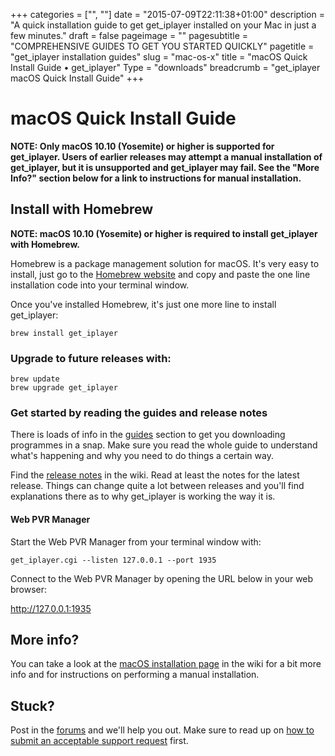 +++
categories = ["", ""]
date = "2015-07-09T22:11:38+01:00"
description = "A quick installation guide to get get_iplayer installed on your Mac in just a few minutes."
draft = false
pageimage = ""
pagesubtitle = "COMPREHENSIVE GUIDES TO GET YOU STARTED QUICKLY"
pagetitle = "get_iplayer installation guides"
slug = "mac-os-x"
title = "macOS Quick Install Guide • get_iplayer"
Type = "downloads"
breadcrumb = "get_iplayer macOS Quick Install Guide"
+++

# macOS Quick Install Guide

**NOTE: Only macOS 10.10 (Yosemite) or higher is supported for get_iplayer. Users of earlier releases may attempt a manual installation of get_iplayer, but it is unsupported and get_iplayer may fail. See the "More Info?" section below for a link to instructions for manual installation.**

## Install with Homebrew

**NOTE: macOS 10.10 (Yosemite) or higher is required to install get_iplayer with Homebrew.**

Homebrew is a package management solution for macOS. It's very easy to install, just go to the [Homebrew website](http://brew.sh/) and copy and paste the one line installation code into your terminal window. 

Once you've installed Homebrew, it's just one more line to install get_iplayer:

    brew install get_iplayer

### Upgrade to future releases with:

    brew update
    brew upgrade get_iplayer
    
### Get started by reading the guides and release notes

There is loads of info in the [guides](/guides/) section to get you downloading programmes in a snap. Make sure you read the whole guide to understand what's happening and why you need to do things a certain way.

Find the [release notes](https://github.com/get-iplayer/get_iplayer/wiki/releasenotes) in the wiki. Read at least the notes for the latest release. Things can change quite a lot between releases and you'll find explanations there as to why get_iplayer is working the way it is. 

#### Web PVR Manager

Start the Web PVR Manager from your terminal window with:

    get_iplayer.cgi --listen 127.0.0.1 --port 1935

Connect to the Web PVR Manager by opening the URL below in your web browser:

<http://127.0.0.1:1935>
    
## More info?

You can take a look at the [macOS installation page](https://github.com/get-iplayer/get_iplayer/wiki/osx/) in the wiki for a bit more info and for instructions on performing a manual installation. 

## Stuck?

Post in the [forums](/forums/) and we'll help you out. Make sure to read up on [how to submit an acceptable support request](/forums/thread-706.html) first. 
